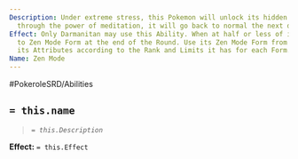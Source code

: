 ```yaml
---
Description: Under extreme stress, this Pokemon will unlock its hidden psychic abilities
  through the power of meditation, it will go back to normal the next day.
Effect: Only Darmanitan may use this Ability. When at half or less of its HP, change
  to Zen Mode Form at the end of the Round. Use its Zen Mode Form from then on. Adjust
  its Attributes according to the Rank and Limits it has for each Form.
Name: Zen Mode
---
```


#PokeroleSRD/Abilities

## `= this.name`

> *`= this.Description`*

**Effect:** `= this.Effect`
